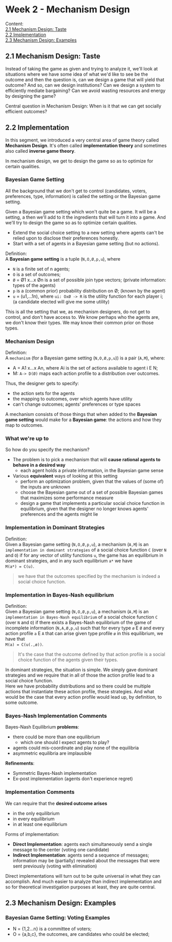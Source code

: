 # Week 2 - Mechanism Design

Content:  
[2.1 Mechanism Design: Taste](#2.1-mechanism-design:-taste)  
[2.2 Implementation](#2.2-implementation)  
[2.3 Mechanism Design: Examples](#2.3-mechanism-design:-examples)

## 2.1 Mechanism Design: Taste

Instead of taking the game as given and trying to analyze it, we'll look at situations where we have some idea of what we'd like to see be the outcome and then the question is, can we design a game that will yield that outcome? And so, can we design institutions?
Can we design a system to efficiently mediate bargaining?
Can we avoid wasting resources and energy by designing the game?

Central question in Mechanism Design: When is it that we can get socially efficient outcomes?

## 2.2 Implementation

In this segment, we introduced a very central area of game theory called **Mechanism Design**. It's often called **implementation theory** and sometimes also called **inverse game theory**.

In mechanism design, we get to design the game so as to optimize for certain qualities.

### Bayesian Game Setting

All the background that we don't get to control (candidates, voters, preferences, type, information) is called the setting or the Bayesian game setting.

Given a Bayesian game setting which won't quite be a game. It will be a setting, a then we'll add to it the ingredients that will turn it into a game. And we'll try to design the game so as to optimize certain qualities.

* Extend the social choice setting to a new setting where agents can't be relied upon to disclose their preferences honestly.
* Start with a set of agents in a Bayesian game setting (but no actions).

Definition:  
A **Bayesian game setting** is a tuple (`N,O,Ø,p,u`), where

* `N` is a finite set of n agents;
* `O` is a set of outcomes;
* `Ø` = Ø1 x...x Øn is a set of possible join type vectors; (private information: types of the agents)
* `p` is a (common prior) probability distribution on Ø; (known by the agent)
* `u` = (u1,...1n), where `ui: OxØ -> R` is the utility function for each player i; (a candidate elected will give me some utility)

This is all the setting that we, as mechanism designers, do not get to control, and don't have access to. We know perhaps who the agents are, we don't know their types. We may know their common prior on those types.

### Mechanism Design

Definition:  
A `mechanism` (for a Bayesian game setting (`N,O,Ø,p,u`)) is a pair (`A,M`), where:

* A = A1 x...x An, where Ai is the set of actions available to agent i E N;
* M: `A-> D(Ø)` maps each action profile to a distribution over outcomes.

Thus, the designer gets to specify:

* the action sets for the agents
* the mapping to outcomes, over which agents have utility
* can't change outcomes; agents' preferences or type spaces

A mechanism consists of those things that when added to the **Bayesian game setting** would make for a **Bayesian game**: the actions and how they map to outcomes.

### What we're up to

So how do you specify the mechanism?

* The problem is to pick a mechanism that will **cause rational agents to behave in a desired way**
  * each agent holds a private information, in the Bayesian game sense
* Various **equivalent** ways of looking at this setting
  * perform an optimization problem, given that the values of (some of) the inputs are unknown
  * choose the Bayesian game out of a set of possible Bayesian games that maximizes some performance measure
  * design a game that implements a particular social choice function in equilibrium, given that the designer no longer knows agents' preferences and the agents might lie

### Implementation in Dominant Strategies

Definition:  
Given a Bayesian game setting (`N,O,Ø,p,u`), a mechanism (`A,M`) is an `implementation in dominant strategies` of a social choice function `C` (over `N` and `O`) if for any vector of utility functions `u`, the game has an equilibrium in dominant strategies, and in any such equilibrium `a*` we have  
`M(a*) = C(u)`.
> we have that the outcomes specified by the mechanism is indeed a social choice function.

### Implementation in Bayes-Nash equilibrium

Definition:  
Given a Bayesian game setting (`N,O,Ø,p,u`), a mechanism (`A,M`) is an `implementation in Bayes-Nash equilibrium` of a social choice function `C` (over `N` and `O`) if there exists a Bayes-Nash equilibrium of the game of incomplete information (`N,A,Ø,p,u`) such that for every type `ø` E `Ø` and every action profile `a` E `A` that can arise given type profile `ø` in this equilibrium, we have that  
`M(a) = C(u(.,ø))`.
> It's the case that the outcome defined by that action profile is a social choice function of the agents given their types.

In dominant strategies, the situation is simple. We simply gave dominant strategies and we require that in all of those the action profile lead to a social choice function.  
Here we have probability distributions and so there could be multiple actions that instantiate these action profile, these strategies. And what would be the case that every action profile would lead up, by definition, to some outcome.

### Bayes-Nash Implementation Comments

Bayes-Nash Equilibrium **problems**:

* there could be more than one equilibrium
  * which one should I expect agents to play?
* agents could mis-coordinate and play none of the equilibria
* asymmetric equilibria are implausible

**Refinements**:

* Symmetric Bayes-Nash implementation
* Ex-post implementation (agents don't experience regret)

### Implementation Comments

We can require that the **desired outcome arises**

* in the only equilibrium
* in every equilibrium
* in at least one equilibrium

Forms of implementation:

* **Direct Implementation**: agents each simultaneously send a single message to the center (voting one candidate)
* **Indirect Implementation**: agents send a sequence of messages; information may be (partially) revealed about the messages that were sent previously (voting with elimination)

Direct implementations will turn out to be quite universal in what they can accomplish. And much easier to analyze than indirect implementation and so for theoretical investigation purposes at least, they are quite central.

## 2.3 Mechanism Design: Examples

### Bayesian Game Setting: Voting Examples

* N = {1,2...n} is a committee of voters;
* O = {a,b,c}, the outcomes, are candidates who could be elected;